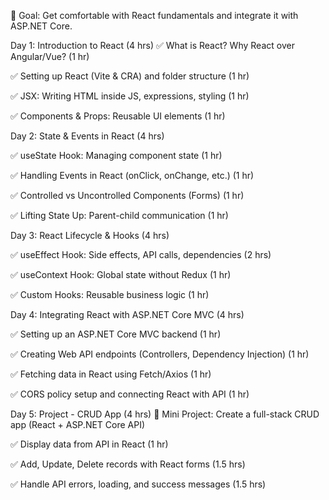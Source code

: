 📌 Goal: Get comfortable with React fundamentals and integrate it with ASP.NET Core.

Day 1: Introduction to React (4 hrs)
✅ What is React? Why React over Angular/Vue? (1 hr)

✅ Setting up React (Vite & CRA) and folder structure (1 hr)

✅ JSX: Writing HTML inside JS, expressions, styling (1 hr)

✅ Components & Props: Reusable UI elements (1 hr)

Day 2: State & Events in React (4 hrs)

✅ useState Hook: Managing component state (1 hr)

✅ Handling Events in React (onClick, onChange, etc.) (1 hr)

✅ Controlled vs Uncontrolled Components (Forms) (1 hr)

✅ Lifting State Up: Parent-child communication (1 hr)

Day 3: React Lifecycle & Hooks (4 hrs)

✅ useEffect Hook: Side effects, API calls, dependencies (2 hrs)

✅ useContext Hook: Global state without Redux (1 hr)

✅ Custom Hooks: Reusable business logic (1 hr)

Day 4: Integrating React with ASP.NET Core MVC (4 hrs)

✅ Setting up an ASP.NET Core MVC backend (1 hr)

✅ Creating Web API endpoints (Controllers, Dependency Injection) (1 hr)

✅ Fetching data in React using Fetch/Axios (1 hr)

✅ CORS policy setup and connecting React with API (1 hr)

Day 5: Project - CRUD App (4 hrs)
🎯 Mini Project: Create a full-stack CRUD app (React + ASP.NET Core API)

✅ Display data from API in React (1 hr)

✅ Add, Update, Delete records with React forms (1.5 hrs)

✅ Handle API errors, loading, and success messages (1.5 hrs)
